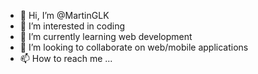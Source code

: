 - 👋 Hi, I’m @MartinGLK
- 👀 I’m interested in coding 
- 🌱 I’m currently learning web development 
- 💞️ I’m looking to collaborate on web/mobile applications 
- 📫 How to reach me ...

<!---
MartinGLK/MartinGLK is a ✨ special ✨ repository because its `README.md` (this file) appears on your GitHub profile.
You can click the Preview link to take a look at your changes.
--->
